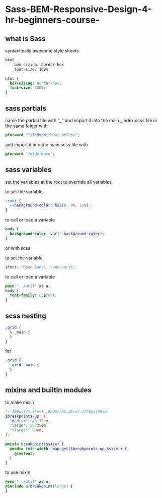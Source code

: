 # Sass-BEM-Responsive-Design-4-hr-beginners-course-

## what is Sass

syntactically awesome style sheets

```css sass
html
    box-sizing: border-box
    font-size: 100%
```

```scss
html {
  box-sizing: border-box;
  font-size: 100%;
}
```

## sass partials

name the partial file with "\_"
and import it into the main \_index.scss file in the same folder with

```scss
@forward "fileNmeWithOut_orScss";
```

and import it into the main scss file with

```scss
@forward "folderName";
```

## sass variables

set the variables at the root to override all variables

to set the variable

```css
:root {
  --background-color: hsl(0, 0%, 11%);
}
```

to call or load a variable

```css
body {
  background-color: var(--background-color);
}
```

or with scss

to set the variable

```scss
$font: "Open Sans", sans-serif;
```

to call or load a variable

```css
@use "../util" as u;
body {
  font-family: u.$font;
}
```

## scss nesting

```scss
.grid {
  &__main {
  }
}
```

for

```scss
.grid {
  .grid__main {
  }
}
```

## mixins and builtIn modules

to make mixin

```scss
// 700px(43.75em) ,900px(56.25em),1440px(90em)
$breakpoints-up: (
  "medium": 43.75em,
  "large": 56.25em,
  "xlarge": 90em,
);

@mixin breakpoint($size) {
  @media (min-width: map-get($breakpoints-up,$size)) {
    @content;
  }
}
```

to use mixin

```scss
@use "../util" as u;
@include u.breakpoint(large) {
}
```
